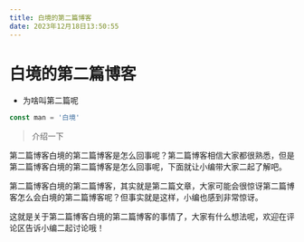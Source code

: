 ```yaml
---
title: 白境的第二篇博客
date: 2023年12月18日13:50:55
---
```


# 白境的第二篇博客

- 为啥叫第二篇呢

```js
const man = '白境'
```

> 介绍一下

第二篇博客白境的第二篇博客是怎么回事呢？第二篇博客相信大家都很熟悉，但是第二篇博客白境的第二篇博客是怎么回事呢，下面就让小编带大家二起了解吧。

第二篇博客白境的第二篇博客，其实就是第二篇文章，大家可能会很惊讶第二篇博客怎么会白境的第二篇博客呢？但事实就是这样，小编也感到非常惊讶。

这就是关于第二篇博客白境的第二篇博客的事情了，大家有什么想法呢，欢迎在评论区告诉小编二起讨论哦！